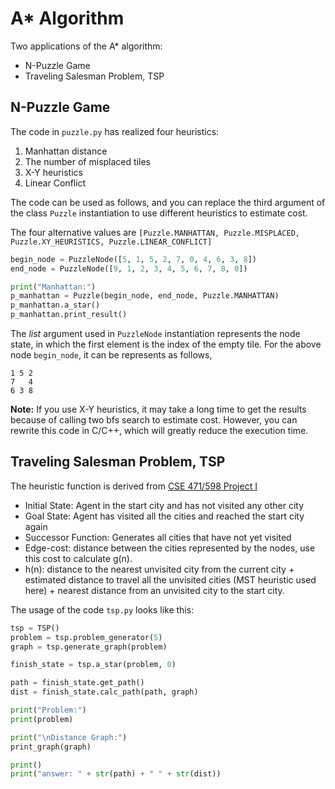 # A* Algorithm

Two applications of the A* algorithm:
* N-Puzzle Game
* Traveling Salesman Problem, TSP

## N-Puzzle Game
The code in `puzzle.py` has realized four heuristics:
1. Manhattan distance
2. The number of misplaced tiles
3. X-Y heuristics
4. Linear Conflict

The code can be used as follows, and you can replace the third argument of the class `Puzzle` instantiation to use different heuristics to estimate cost.

The four alternative values are `[Puzzle.MANHATTAN, Puzzle.MISPLACED, Puzzle.XY_HEURISTICS, Puzzle.LINEAR_CONFLICT]`
```python
begin_node = PuzzleNode([5, 1, 5, 2, 7, 0, 4, 6, 3, 8])
end_node = PuzzleNode([9, 1, 2, 3, 4, 5, 6, 7, 8, 0])

print("Manhattan:")
p_manhattan = Puzzle(begin_node, end_node, Puzzle.MANHATTAN)
p_manhattan.a_star()
p_manhattan.print_result()
```

The *list* argument used in `PuzzleNode` instantiation represents the node state, in which the first element is the index of the empty tile. For the above node `begin_node`, it can be represents as follows, 

```
1 5 2
7   4
6 3 8
```

**Note:** If you use X-Y heuristics, it may take a long time to get the results because of calling two bfs search to estimate cost. However, you can rewrite this code in C/C++, which will greatly reduce the execution time.

## Traveling Salesman Problem, TSP
The heuristic function is derived from [CSE 471/598 Project I](http://www.public.asu.edu/~huanliu/AI04S/project1.htm)

* Initial State: Agent in the start city and has not visited any other city
* Goal State: Agent has visited all the cities and reached the start city again
* Successor Function: Generates all cities that have not yet visited
* Edge-cost: distance between the cities represented by the nodes, use this cost to calculate g(n).
* h(n): distance to the nearest unvisited city from the current city + estimated distance to travel all the unvisited cities (MST heuristic used here) + nearest distance from an unvisited city to the start city.

The usage of the code `tsp.py` looks like this:
```python
tsp = TSP()
problem = tsp.problem_generator(5)
graph = tsp.generate_graph(problem)

finish_state = tsp.a_star(problem, 0)

path = finish_state.get_path()
dist = finish_state.calc_path(path, graph)

print("Problem:")
print(problem)

print("\nDistance Graph:")
print_graph(graph)

print()
print("answer: " + str(path) + " " + str(dist))
```
